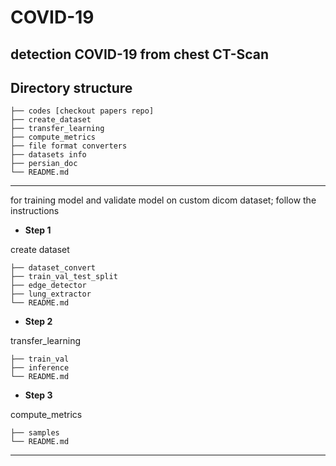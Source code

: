 # COVID-19 

## detection COVID-19 from chest CT-Scan


<!--- # Tasks: (for consideration)

1. whether augumentation is reasonable? (flip, rotation, ... )















_____________________________________________________________________________________________________________________
### Tasks:  ref:kaggle

1. COVID-19 Classification

Purpose:
Find evidence that the current image could present evidence of COVID-19 infection.
Note that the radiological findings of COVID are not exclusive to this disease.
Sugested Metrics:
    • AUROC
    • F1-Score

2. Lung Segmentation

Purpose:
Lung segmentation is often the first step to increase the performance of any other supervised model, as it takes away the noise created by regions of no interest for COVID-19.

Sugested Metric:
    • Dice Coefficient
    • IoU (aka Jaccard Index)

3.COVID-19 Infection Segmentation

Purpose
Segmentation of radiological findings can shed light into how severe the situation of the patient is, allowing for appropriate care.
Sugested Metrics
    • Dice Coefficient
    • IoU (aka Jaccard Index)

### The major concerns:   'ref: https://github.com/UCSD-AI4H/COVID-CT'

1. the quality of these images is degraded: The quality degradation includes: the Hounsfield unit (HU) values are lost; the number of bits per pixel is reduced; the resolution of images is reduced. 

2. the original CT scan contains a sequence of CT slices, but when put into papers, only a few key slices are selected, which may have negative impact on diagnosis as well. --->



## Directory structure

    ├── codes [checkout papers repo]
    ├── create_dataset
    ├── transfer_learning
    ├── compute_metrics
    ├── file format converters
    ├── datasets info
    ├── persian_doc
    └── README.md


---------------------------------------------------------------------------------------------------------------------------------

for training model and validate model on custom dicom dataset; follow the instructions

* **Step 1**

create dataset

    ├── dataset_convert
    ├── train_val_test_split
    ├── edge_detector
    ├── lung_extractor
    └── README.md

* **Step 2**

transfer_learning

    ├── train_val
    ├── inference
    └── README.md

* **Step 3**

compute_metrics

    ├── samples
    └── README.md
 


---------------------------------------------------------------------------------------------------------------------------------




